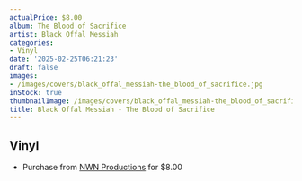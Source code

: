 ```yaml
---
actualPrice: $8.00
album: The Blood of Sacrifice
artist: Black Offal Messiah
categories:
- Vinyl
date: '2025-02-25T06:21:23'
draft: false
images:
- /images/covers/black_offal_messiah-the_blood_of_sacrifice.jpg
inStock: true
thumbnailImage: /images/covers/black_offal_messiah-the_blood_of_sacrifice-thumb.jpg
title: Black Offal Messiah - The Blood of Sacrifice
---
```


## Vinyl
* Purchase from [NWN Productions](http://shop.nwnprod.com/index.php?route=product/product&path=76&product_id=33853&sort=pd.name&order=ASC) for $8.00
